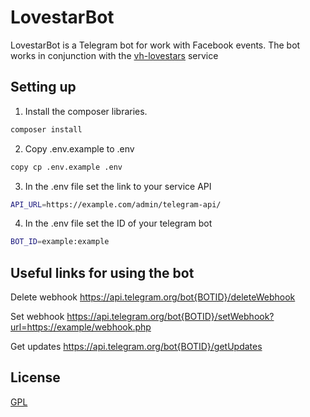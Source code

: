# LovestarBot

LovestarBot is a Telegram bot for work with Facebook events.
The bot works in conjunction with the [vh-lovestars](https://github.com/skorikdeveloper/vh-lovestars) service

## Setting up

1) Install the composer libraries.

```bash
composer install
```

2) Copy .env.example to .env

```bash
copy cp .env.example .env
```

3) In the .env file set the link to your service API

```bash
API_URL=https://example.com/admin/telegram-api/
```

4) In the .env file set the ID of your telegram bot

```bash
BOT_ID=example:example
```

## Useful links for using the bot
Delete webhook
https://api.telegram.org/bot{BOTID}/deleteWebhook

Set webhook
https://api.telegram.org/bot{BOTID}/setWebhook?url=https://example/webhook.php

Get updates
https://api.telegram.org/bot{BOTID}/getUpdates

## License

[GPL](https://www.gnu.org/licenses/gpl-3.0.html)